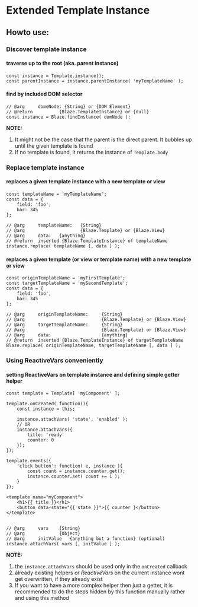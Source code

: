 Extended Template Instance
============================

## Howto use:


### Discover template instance


#### traverse up to the root (aka. parent instance)

    const instance = Template.instance();
    const parentInstance = instance.parentInstance( 'myTemplateName' );


#### find by included DOM selector

    // @arg     domeNode: {String} or {DOM Element}
    // @return          {Blaze.TemplateInstance} or {null} 
    const instance = Blaze.findInstance( domNode );


__NOTE:__

1.  It might not be the case that the parent is the direct parent. It bubbles up until the
    given template is found
2.  If no template is found, it returns the instance of ``Template.body``



### Replace template instance


#### replaces a given template instance with a new template or view

    const templateName = 'myTemplateName';
    const data = {
        field: 'foo',
        bar: 345
    };
    
    // @arg     templateName:   {String}
    // @arg                     {Blaze.Template} or {Blaze.View}
    // @arg     data:   {anything}
    // @return  inserted {Blaze.TemplateInstance} of templateName
    instance.replace( templateName [, data ] );


#### replaces a given template (or view or template name) with a new template or view

    const originTemplateName = 'myFirstTemplate';
    const targetTemplateName = 'mySecondTemplate';
    const data = {
        field: 'foo',
        bar: 345
    };
    
    // @arg     originTemplateName:     {String}
    // @arg                             {Blaze.Template} or {Blaze.View}
    // @arg     targetTemplateName:     {String}
    // @arg                             {Blaze.Template} or {Blaze.View}
    // @arg     data:                   {anything}
    // @return  inserted {Blaze.TemplateInstance} of targetTemplateName
    Blaze.replace( originTemplateName, targetTemplateName [, data ] );



### Using ReactiveVars conveniently


#### setting ReactiveVars on template instance and defining simple getter helper

    const template = Template[ 'myComponent' ];
    
    template.onCreated( function(){
        const instance = this;
        
        instance.attachVars( 'state', 'enabled' );
        // OR
        instance.attachVars({
            title: 'ready'
            counter: 0
        });
    });
    
    template.events({
        'click button': function( e, instance ){
            const count = instance.counter.get();
            instance.counter.set( count += 1 );
        }
    });
    
    <template name="myComponent">
        <h1>{{ title }}</h1>
        <button data-state="{{ state }}">{{ counter }</button>
    </template>
    
    
    // @arg     vars    {String}
    // @arg             {Object} 
    // @arg     initValue   {anything but a function} (optional)
    instance.attachVars( vars [, initValue ] );
    
    
__NOTE:__
1.  the `instance.attachVars` should be used only in the `onCreated` callback
2.  already existing helpers or *ReactiveVars* on the current instance wont get
    overwritten, if they already exist
3.  If you want to have a more complex helper then just a getter, it is recommended 
    to do the steps hidden by this function manually rather and using this method
